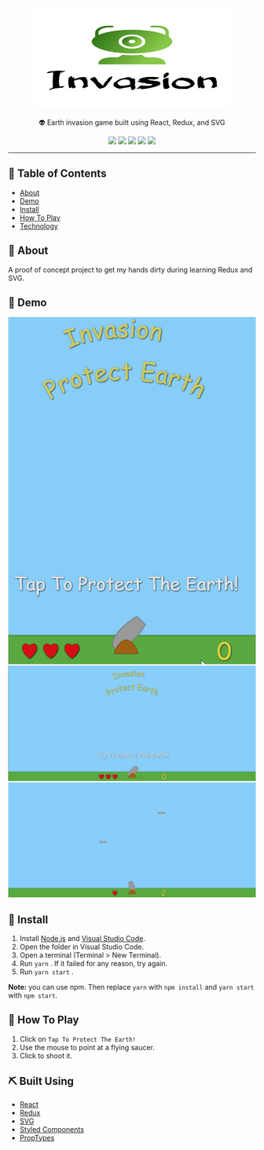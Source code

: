 <p align="center">
  <a href="" rel="noopener">
 <img width=400px height=210px src="https://github.com/aashrafh/Invasion/blob/master/demo/logo.png" alt="SpaceTrippers logo"></a>
</p>

<p align="center"> 👽 Earth invasion game built using React, Redux, and SVG
    <br> 
</p>
<p align="center">
  <a href="https://github.com/aashrafh/Invasion/graphs/contributors" alt="Contributors">
        <img src="https://img.shields.io/github/contributors/aashrafh/Invasion" /></a>
  
   <a href="https://github.com/aashrafh/Invasion/issues" alt="Issues">
        <img src="https://img.shields.io/github/issues/aashrafh/Invasion" /></a>
  
  <a href="https://github.com/aashrafh/Invasion/network" alt="Forks">
        <img src="https://img.shields.io/github/forks/aashrafh/Invasion" /></a>
        
  <a href="https://github.com/aashrafh/Invasion/stargazers" alt="Stars">
        <img src="https://img.shields.io/github/stars/aashrafh/Invasion" /></a>
        
  <a href="https://github.com/aashrafh/Invasion/blob/master/LICENSE" alt="License">
        <img src="https://img.shields.io/github/license/aashrafh/Invasion" /></a>
</p>


---

## 📝 Table of Contents
- [About](#about)
- [Demo](#demo)
- [Install](#Install)
- [How To Play](#play)
- [Technology](#tech)

## 🧐 About <a name = "about"></a>
A proof of concept project to get my hands dirty during learning Redux and SVG.

## 🎥 Demo 
<div name="demo" align="center" width=1189px>
  <p align="center">
  <img src="https://github.com/aashrafh/Invasion/blob/master/demo/demo.gif" alt="GIF Demo">
    <img src="https://github.com/aashrafh/Invasion/blob/master/demo/screenshot1.png" alt="Image Demo">
    <img src="https://github.com/aashrafh/Invasion/blob/master/demo/screenshot2.png" alt="Image Demo">
  </p>
  </div>

## 🏁 Install <a name = "Install"></a>
1. Install [Node.js](https://nodejs.org/en/) and [Visual Studio Code](https://code.visualstudio.com/).
2. Open the folder in Visual Studio Code.
3. Open a terminal (Terminal > New Terminal).
4. Run `yarn` . If it failed for any reason, try again.
5. Run `yarn start` .

**Note:** you can use npm. Then replace `yarn` with `npm install` and `yarn start` with `npm start`.

## 💭 How To Play <a name = "play"></a>
1. Click on ```Tap To Protect The Earth!```
2. Use the mouse to point at a flying saucer.
3. Click to shoot it.

## ⛏️ Built Using <a name = "tech"></a>
- [React](https://reactjs.org/)
- [Redux](https://redux.js.org/)
- [SVG](https://developer.mozilla.org/en/docs/Web/SVG)
- [Styled Components](https://www.styled-components.com/)
- [PropTypes](https://github.com/facebook/prop-types)
